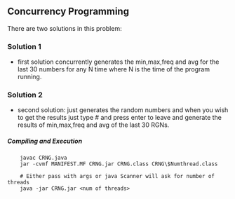 ## Concurrency Programming

There are two solutions in this problem:

### Solution 1

* first solution concurrently generates the min,max,freq and avg for the last 30 numbers for any N time where N is the time of the program running.


### Solution 2
* second solution: just generates the random numbers and when you wish to get the results just type # and press enter to leave and generate the results of min,max,freq and avg of the last 30 RGNs.

##### Compiling and Execution

```
	javac CRNG.java
	jar -cvmf MANIFEST.MF CRNG.jar CRNG.class CRNG\$Numthread.class	

	# Either pass with args or java Scanner will ask for number of threads
	java -jar CRNG.jar <num of threads>

```